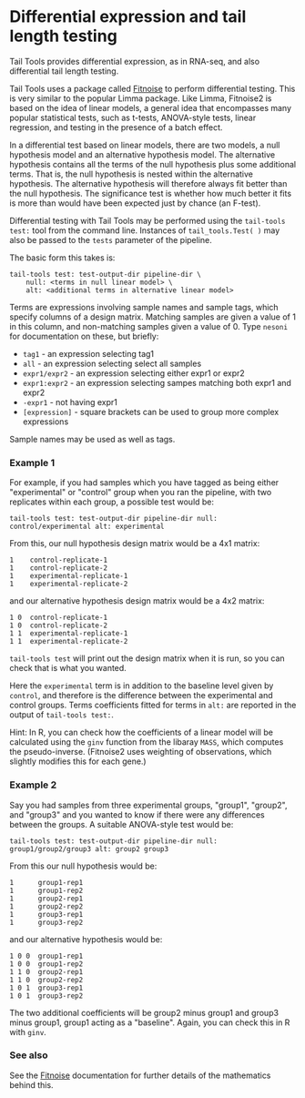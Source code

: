 
Differential expression and tail length testing
===

Tail Tools provides differential expression, as in RNA-seq, and also differential tail length testing.

Tail Tools uses a package called [Fitnoise](https://github.com/pfh/fitnoise) to perform differential testing. This is very similar to the popular Limma package. Like Limma, Fitnoise2 is based on the idea of linear models, a general idea that encompasses many popular statistical tests, such as t-tests, ANOVA-style tests, linear regression, and testing in the presence of a batch effect.

In a differential test based on linear models, there are two models, a null hypothesis model and an alternative hypothesis model. The alternative hypothesis contains all the terms of the null hypothesis plus some additional terms. That is, the null hypothesis is nested within the alternative hypothesis. The alternative hypothesis will therefore always fit better than the null hypothesis. The significance test is whether how much better it fits is more than would have been expected just by chance (an F-test).

Differential testing with Tail Tools may be performed using the `tail-tools test:` tool from the command line. Instances of `tail_tools.Test( )` may also be passed to the `tests` parameter of the pipeline.

The basic form this takes is:

    tail-tools test: test-output-dir pipeline-dir \
        null: <terms in null linear model> \
        alt: <additional terms in alternative linear model>

Terms are expressions involving sample names and sample tags, which specify columns of a design matrix. Matching samples are given a value of 1 in this column, and non-matching samples given a value of 0. Type `nesoni` for documentation on these, but briefly:

* `tag1` - an expression selecting tag1
* `all` - an expression selecting select all samples
* `expr1/expr2` - an expression selecting either expr1 or expr2
* `expr1:expr2` - an expression selecting sampes matching both expr1 and expr2
* `-expr1` - not having expr1
* `[expression]` - square brackets can be used to group more complex expressions

Sample names may be used as well as tags.

### Example 1

For example, if you had samples which you have tagged as being either "experimental" or "control" group when you ran the pipeline, with two replicates within each group, a possible test would be:

    tail-tools test: test-output-dir pipeline-dir null: control/experimental alt: experimental
  
From this, our null hypothesis design matrix would be a 4x1 matrix:

    1    control-replicate-1
    1    control-replicate-2
    1    experimental-replicate-1
    1    experimental-replicate-2

and our alternative hypothesis design matrix would be a 4x2 matrix:

    1 0  control-replicate-1
    1 0  control-replicate-2
    1 1  experimental-replicate-1
    1 1  experimental-replicate-2

`tail-tools test` will print out the design matrix when it is run, so you can check that is what you wanted.

Here the `experimental` term is in addition to the baseline level given by `control`, and therefore is the difference between the experimental and control groups. Terms coefficients fitted for terms in `alt:` are reported in the output of `tail-tools test:`.

Hint: In R, you can check how the coefficients of a linear model will be calculated using the `ginv` function from the libaray `MASS`, which computes the pseudo-inverse. (Fitnoise2 uses weighting of observations, which slightly modifies this for each gene.)

### Example 2

Say you had samples from three experimental groups, "group1", "group2", and "group3" and you wanted to know if there were any differences between the groups. A suitable ANOVA-style test would be:

    tail-tools test: test-output-dir pipeline-dir null: group1/group2/group3 alt: group2 group3

From this our null hypothesis would be:

    1      group1-rep1
    1      group1-rep2
    1      group2-rep1
    1      group2-rep2
    1      group3-rep1
    1      group3-rep2

and our alternative hypothesis would be:

    1 0 0  group1-rep1
    1 0 0  group1-rep2
    1 1 0  group2-rep1
    1 1 0  group2-rep2
    1 0 1  group3-rep1
    1 0 1  group3-rep2

The two additional coefficients will be group2 minus group1 and group3 minus group1,
group1 acting as a "baseline". Again, you can check this in R with `ginv`.

### See also

See the [Fitnoise](https://github.com/pfh/fitnoise) documentation for further details of the mathematics behind this.


